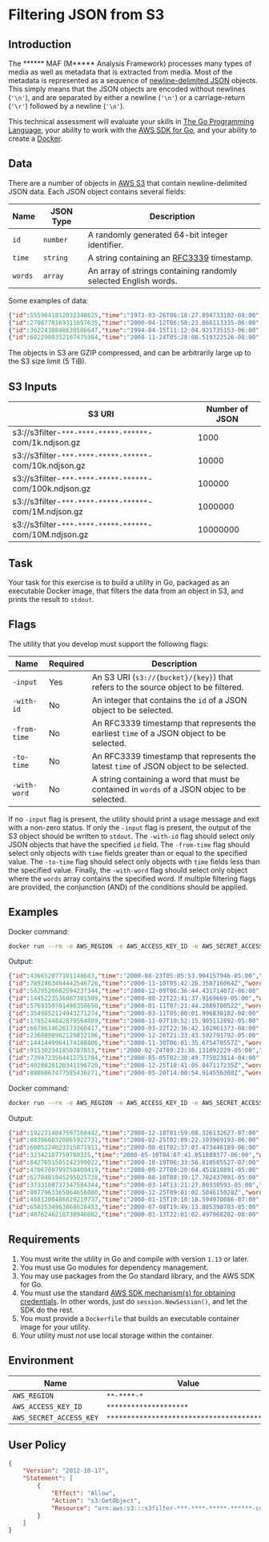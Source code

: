 # Filtering JSON from S3

## Introduction

The ****** MAF (M***** Analysis Framework) processes many types of media as well as metadata that is extracted from media. Most of the metadata is represented as a sequence of [newline-delimited JSON](http://ndjson.org) objects. This simply means that the JSON objects are encoded without newlines (`'\n'`), and are separated by either a newline (`'\n'`) or a carriage-return (`'\r'`) followed by a newline (`'\n'`).

This technical assessment will evaluate your skills in [The Go Programming Language](https://golang.org), your ability to work with the [AWS SDK for Go](https://aws.amazon.com/sdk-for-go), and your ability to create a [Docker](https://docker.com).

## Data

There are a number of objects in [AWS S3](https://aws.amazon.com/s3) that contain newline-delimited JSON data. Each JSON object contains several fields:

| Name | JSON Type | Description |
| ---- | ---- | ------------|
| `id` | `number` | A randomly generated 64-bit integer identifier. |
| `time` | `string` | A string containing an [RFC3339](https://tools.ietf.org/html/rfc3339) timestamp. |
| `words` | `array` | An array of strings containing randomly selected English words. |

Some examples of data:

```json
{"id":5559641812032348625,"time":"1973-03-26T06:18:27.894733102-08:00","words":["scarfing","chip","nuke"]}
{"id":2700778169311697635,"time":"2000-04-12T06:50:23.866113335-06:00","words":["bouncier"]}
{"id":3622438848630508647,"time":"1994-04-15T11:12:04.921735153-06:00","words":["payoffs","winters"]}
{"id":6022900352107475984,"time":"2008-11-24T05:28:08.519322526-08:00","words":["astringency","entertain"]}
```

The objects in S3 are GZIP compressed, and can be arbitrarily large up to the S3 size limit (5 TiB).

## S3 Inputs

| S3 URI | Number of JSON |
| ------ | -------------- |
| s3://s3filter-`***-****-*****-******`-com/1k.ndjson.gz | 1000 |
| s3://s3filter-`***-****-*****-******`-com/10k.ndjson.gz | 10000 |
| s3://s3filter-`***-****-*****-******`-com/100k.ndjson.gz | 100000 |
| s3://s3filter-`***-****-*****-******`-com/1M.ndjson.gz | 1000000 |
| s3://s3filter-`***-****-*****-******`-com/10M.ndjson.gz | 10000000 |

## Task

Your task for this exercise is to build a utility in Go, packaged as an executable Docker image, that filters the data from an object in S3, and prints the result to `stdout`.

## Flags

The utility that you develop must support the following flags:

| Name | Required | Description |
| ---- | -------- | ----------- |
| `-input` | Yes | An S3 URI (`s3://{bucket}/{key}`) that refers to the source object to be filtered. |
| `-with-id` | No | An integer that contains the `id` of a JSON object to be selected. |
| `-from-time` | No | An RFC3339 timestamp that represents the earliest `time` of a JSON object to be selected. |
| `-to-time` | No | An RFC3339 timestamp that represents the latest `time` of JSON object to be selected. |
| `-with-word` | No | A string containing a word that must be contained in `words` of a JSON objec to be selected. |

If no `-input` flag is present, the utility should print a usage message and exit with a non-zero status. If only the `-input` flag is present, the output of the S3 object should be written to `stdout`. The `-with-id` flag should select only JSON objects that have the specified `id` field. The `-from-time` flag should select only objects with `time` fields greater than or equal to the specified value. The `-to-time` flag should select only objects with `time` fields less than the specified value. Finally, the `-with-word` flag should select only object where the `words` array contains the specified word. If multiple filtering flags are provided, the conjunction (AND) of the conditions should be applied.

## Examples

Docker command:
```bash
docker run --rm -e AWS_REGION -e AWS_ACCESS_KEY_ID -e AWS_SECRET_ACCESS_KEY ******/s3filter -input s3://s3filter-s3filter-***-****-*****-******-com/1k.ndjson.gz -from-time=2000-01-01T00:00:00Z -to-time=2001-01-01T00:00:00Z
```
Output:
```json
{"id":436652077101148683,"time":"2000-08-23T05:05:53.904157946-05:00","words":["diver","yank","cartier"]}
{"id":7892463464442546726,"time":"2000-11-10T05:42:26.358716064Z","words":["horrify","jimmied","jeep"]}
{"id":5829526662594237344,"time":"2000-12-09T06:36:44.431714072-06:00","words":["chris","negations"]}
{"id":1445223536067301509,"time":"2000-08-22T22:41:37.9169669-05:00","words":["malediction","unionization","libellous","changelings","horsehide","implausibilities","theological","assertions"]}
{"id":5769359701490350650,"time":"2000-01-11T07:21:44.208970052Z","words":["harassment","congratulatory","recruitment","informed","tammie"]}
{"id":3549852124943271274,"time":"2000-03-11T05:00:01.996838102-08:00","words":["tortilla","adversarial"]}
{"id":1785244842879564889,"time":"2000-11-07T10:52:15.905112892-05:00","words":["professorship","cords"]}
{"id":6678614626173260417,"time":"2000-03-22T22:36:42.102961373-08:00","words":["abracadabra","car","vectored","precede","sixth","sitars"]}
{"id":2368808962129832106,"time":"2000-12-26T21:33:43.592791792-05:00","words":["innards","boobing","buckskins","labeling","level","polecat"]}
{"id":1441449964174188806,"time":"2000-11-30T06:01:35.675470557Z","words":["typographers","michiganders","versions","snappish","pounds","antenna","appalls"]}
{"id":915302341850787053,"time":"2000-02-24T09:23:38.131092229-05:00","words":["heartbreak","biassing","milagros","ionizing","unsafe","writes","fizziest","blowziest","smoggy"]}
{"id":7394723564412751784,"time":"2000-05-05T02:38:49.775023814-04:00","words":["mercenaries","wanes","juneau","gravies","rampant","rings"]}
{"id":4020826120341196720,"time":"2000-12-25T10:41:05.047117235Z","words":["rodeos","prematurely"]}
{"id":8808067477585436271,"time":"2000-05-20T14:00:54.914556308Z","words":["etcher","bilge","helen","dunant","cowper","baghdad"]}

```
Docker command:
```bash
docker run --rm -e AWS_REGION -e AWS_ACCESS_KEY_ID -e AWS_SECRET_ACCESS_KEY ******/s3filter -input s3://s3filter-***-****-*****-******-com/10M.ndjson.gz -from-time=2000-01-01T00:00:00Z -to-time=2001-01-01T00:00:00Z --with-word=payoff
```
Output:
```json
{"id":1922314047597168442,"time":"2000-12-18T01:59:08.326132627-07:00","words":["noblemen","drumstick","defers","brainstorms","payoff","loosely","backhanded","heehaw"]}
{"id":8838668320865922731,"time":"2000-02-25T02:09:22.103969193-06:00","words":["cooperative","centrals","copulae","payoff","pianist","recoverable","adjudicate","iodine","paddies"]}
{"id":6005224023315071911,"time":"2000-08-01T02:37:03.473446189-06:00","words":["martin","misjudges","devotionals","plowman","payoff","rods","oppressors"]}
{"id":32342107759780325,"time":"2000-05-10T04:07:41.051889377-06:00","words":["payoff","dunn","cads","spurred","debra","its","colluding","poodle"]}
{"id":8427651505142399022,"time":"2000-10-19T06:33:56.810505527-07:00","words":["ayurveda","cicadae","renters","impulsed","goddesses","flysheet","payoff"]}
{"id":4706769799750409419,"time":"2000-09-27T00:20:04.451818891-05:00","words":["absorbs","payoff","phantoms","srivijaya","geneticists","protestant","minibikes"]}
{"id":6270481945295025728,"time":"2000-08-10T08:39:17.782437091-05:00","words":["sleuths","payoff","skullduggery","unsettles","vending","menials","annoy","hooded","placebos"]}
{"id":3733108737347584344,"time":"2000-03-14T13:21:27.80330593-05:00","words":["solstice","payoff","wavelet","misprints","quieter","hepatitis","stimulation"]}
{"id":8077963365064656080,"time":"2000-12-25T09:01:02.504615028Z","words":["guttersnipe","afterword","plinth","alimony","payoff","counterclaim","engulfed","snivelled"]}
{"id":4881200486829219737,"time":"2000-01-15T10:18:18.594970086-07:00","words":["angels","moistness","payoff","autocracy","laundryman","tonalities"]}
{"id":6502534963868020453,"time":"2000-07-08T19:49:13.885398703-05:00","words":["airways","mortised","payoff","entity","inexpensive","byline"]}
{"id":4076246218738946002,"time":"2000-01-13T22:01:02.497968282-08:00","words":["loadstone","closer","redirecting","immortality","selfishness","ameer","payoff"]}
```

## Requirements
1. You must write the utility in Go and compile with version `1.13` or later.
2. You must use Go modules for dependency management.
3. You may use packages from the Go standard library, and the AWS SDK for Go.
4. You must use the standard [AWS SDK mechanism(s) for obtaining credentials](https://docs.aws.amazon.com/sdk-for-go/api/aws/session). In other words, just do `session.NewSession()`, and let the SDK do the rest.
5. You must provide a `Dockerfile` that builds an executable container image for your utility.
6. Your utility must *not* use local storage within the container.

## Environment

| Name | Value |
| ---- | ----- |
| `AWS_REGION` | `**-****-*` |
| `AWS_ACCESS_KEY_ID` | `********************` |
| `AWS_SECRET_ACCESS_KEY` | `****************************************` |

## User Policy

```json
{
    "Version": "2012-10-17",
    "Statement": [
        {
            "Effect": "Allow",
            "Action": "s3:GetObject",
            "Resource": "arn:aws:s3:::s3filter-***-****-*****-******-com/*"
        }
    ]
}
```
